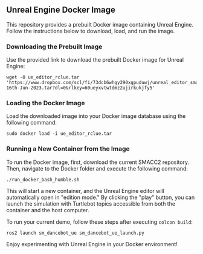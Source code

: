 ## Unreal Engine Docker Image

This repository provides a prebuilt Docker image containing Unreal Engine. Follow the instructions below to download, load, and run the image.

### Downloading the Prebuilt Image

Use the provided link to download the prebuilt Docker image for Unreal Engine:

```
wget -O ue_editor_rclue.tar 'https://www.dropbox.com/scl/fi/73dcb6whgy290xgpuduwj/unreal_editor_smacc-16th-Jun-2023.tar?dl=0&rlkey=60ueyxvtwtdmz2ujirkukjfy5'
```

### Loading the Docker Image

Load the downloaded image into your Docker image database using the following command:

```
sudo docker load -i ue_editor_rclue.tar
```

### Running a New Container from the Image

To run the Docker image, first, download the current SMACC2 repository. Then, navigate to the Docker folder and execute the following command:

```
./run_docker_bash_humble.sh
```

This will start a new container, and the Unreal Engine editor will automatically open in "edition mode." By clicking the "play" button, you can launch the simulation with Turtlebot topics accessible from both the container and the host computer.

To run your current demo, follow these steps after executing `colcon build`:

```
ros2 launch sm_dancebot_ue sm_dancebot_ue_launch.py
```

Enjoy experimenting with Unreal Engine in your Docker environment!
